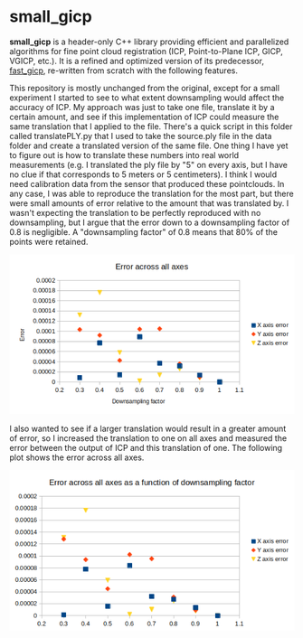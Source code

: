 # small_gicp

**small_gicp** is a header-only C++ library providing efficient and parallelized algorithms for fine point cloud registration (ICP, Point-to-Plane ICP, GICP, VGICP, etc.). It is a refined and optimized version of its predecessor, [fast_gicp](https://github.com/SMRT-AIST/fast_gicp), re-written from scratch with the following features.

This repository is mostly unchanged from the original, except for a small experiment I started to see to what extent downsampling would affect the accuracy of ICP. My approach was just to take one file, translate it by a certain amount, and see if this implementation of ICP could measure the same translation that I applied to the file. There's a quick script in this folder called translatePLY.py that I used to take the source.ply file in the data folder and create a translated version of the same file. One thing I have yet to figure out is how to translate these numbers into real world measurements (e.g. I translated the ply file by "5" on every axis, but I have no clue if that corresponds to 5 meters or 5 centimeters). I think I would need calibration data from the sensor that produced these pointclouds. In any case, I was able to reproduce the translation for the most part, but there were small amounts of error relative to the amount that was translated by. I wasn't expecting the translation to be perfectly reproduced with no downsampling, but I argue that the error down to a downsampling factor of 0.8 is negligible. A "downsampling factor" of 0.8 means that 80% of the points were retained.

![Smaller translation error](data/TranslationZeroPointFive.png)


I also wanted to see if a larger translation would result in a greater amount of error, so I increased the translation to one on all axes and measured the error between the output of ICP and this translation of one. The following plot shows the error across all axes.

![Error across all axes](data/AllAxesTranslationOfOne.png) 

